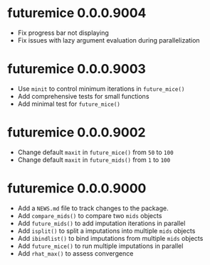 <!-- NEWS.md is maintained by https://cynkra.github.io/fledge, do not edit -->

# futuremice 0.0.0.9004

* Fix progress bar not displaying
* Fix issues with lazy argument evaluation during parallelization


# futuremice 0.0.0.9003

* Use `minit` to control minimum iterations in `future_mice()`
* Add comprehensive tests for small functions
* Add minimal test for `future_mice()`

# futuremice 0.0.0.9002

* Change default `maxit` in `future_mice()` from `50` to `100`
* Change default `maxit` in `future_mids()` from `1` to `100`


# futuremice 0.0.0.9000

* Add a `NEWS.md` file to track changes to the package.
* Add `compare_mids()` to compare two `mids` objects
* Add `future_mids()` to add imputation iterations in parallel
* Add `isplit()` to split a imputations into multiple `mids` objects
* Add `ibindlist()` to bind imputations from multiple `mids` objects
* Add `future_mice()` to run multiple imputations in parallel
* Add `rhat_max()` to assess convergence
